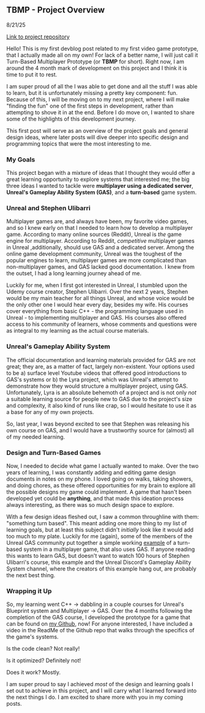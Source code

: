 ## TBMP - Project Overview

8/21/25

[Link to project repository](https://github.com/leavemydogalone/Prototype)

Hello! This is my first devblog post related to my first video game prototype, that I actually made all on my own! For lack of a better name, I will just call it Turn-Based Multiplayer Prototype (or **TBMP** for short). Right now, I am around the 4 month mark of development on this project and I think it is time to put it to rest.

I am super proud of all the I was able to get done and all the stuff I was able to learn, but it is unfortunately missing a pretty key component: fun. Because of this, I will be moving on to my next project, where I will make "finding the fun" one of the first steps in development, rather than attempting to shove it in at the end. Before I do move on, I wanted to share some of the highlights of this development journey.

This first post will serve as an overview of the project goals and general design ideas, where later posts will dive deeper into specific design and programming topics that were the most interesting to me.

### My Goals

This project began with a mixture of ideas that I thought they would offer a great learning opportunity to explore systems that interested me; the big three ideas I wanted to tackle were **multiplayer using a dedicated server**, **Unreal's Gameplay Ability System (GAS)**, and a **turn-based** game system.

### Unreal and Stephen Ulibarri

Multiplayer games are, and always have been, my favorite video games, and so I knew early on that I needed to learn how to develop a multiplayer game. According to many online sources (Reddit), Unreal is _the_ game engine for multiplayer. According to Reddit, _competitive_ multiplayer games in Unreal ,additionally, should use GAS and a dedicated server. Among the online game development community, Unreal was the toughest of the popular engines to learn, multiplayer games are more complicated than non-multiplayer games, and GAS lacked good documentation. I knew from the outset, I had a long learning journey ahead of me.

Luckily for me, when I first got interested in Unreal, I stumbled upon the Udemy course creator, Stephen Ulibarri. Over the next 2 years, Stephen would be my main teacher for all things Unreal, and whose voice would be the only other one I would hear every day, besides my wife. His courses cover everything from basic C++ - the programming language used in Unreal - to implementing multiplayer and GAS. His courses also offered access to his community of learners, whose comments and questions were as integral to my learning as the actual course materials.

### Unreal's Gameplay Ability System

The official documentation and learning materials provided for GAS are not great; they are, as a matter of fact, largely non-existent. Your options used to be a) surface level Youtube videos that offered good introductions to GAS's systems or b) the Lyra project, which was Unreal's attempt to demonstrate how they would structure a multiplayer project, using GAS. Unfortunately, Lyra is an absolute behemoth of a project and is not only _not_ a suitable learning source for people new to GAS due to the project's size and complexity, it also kind of runs like crap, so I would hesitate to use it as a base for any of my own projects.

So, last year, I was beyond excited to see that Stephen was releasing his own course on GAS, and I would have a trustworthy source for (almost) all of my needed learning.

### Design and Turn-Based Games

Now, I needed to decide what game I actually wanted to make. Over the two years of learning, I was constantly adding and editing game design documents in notes on my phone. I loved going on walks, taking showers, and doing chores, as these offered opportunities for my brain to explore all the possible designs my game could implement. A game that hasn't been developed yet could be **anything**, and that made this ideation process always interesting, as there was so much design space to explore.

With a few design ideas fleshed out, I saw a common throughline with them: "something turn based". This meant adding one more thing to my list of learning goals, but at least this subject didn't _initially_ look like it would add too much to my plate. Luckily for me (again), some of the members of the Unreal GAS community put together a simple working [example](https://github.com/Narxim/Narxim-GAS-Example) of a turn-based system in a multiplayer game, that also uses GAS. If anyone reading this wants to learn GAS, but doesn't want to watch 100 hours of Stephen Ulibarri's course, this example and the Unreal Discord's Gameplay Ability System channel, where the creators of this example hang out, are probably the next best thing.

### Wrapping it Up

So, my learning went C++ -> dabbling in a couple courses for Unreal's Blueprint system and Multiplayer -> GAS. Over the 4 months following the completion of the GAS course, I developed the prototype for a game that can be found on [my Github](https://github.com/leavemydogalone/Prototype), now! For anyone interested, I have included a video in the ReadMe of the Github repo that walks through the specifics of the game's systems.

Is the code clean? Not really!

Is it optimized? Definitely not!

Does it work? Mostly.

I am super proud to say I achieved _most_ of the design and learning goals I set out to achieve in this project, and I will carry what I learned forward into the next things I do. I am excited to share more with you in my coming posts.
